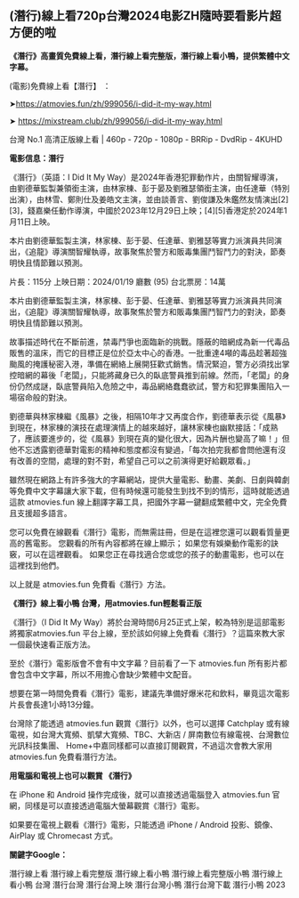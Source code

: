 ## (潛行)線上看720p台灣2024电影ZH隨時要看影片超方便的啦

**《潛行》高畫質免費線上看，潛行線上看完整版，潛行線上看小鴨，提供繁體中文字幕。**

(電影)免費線上看【潛行】 ：

➤https://atmovies.fun/zh/999056/i-did-it-my-way.html

➤ https://mixstream.club/zh/999056/i-did-it-my-way.html

台灣 No.1 高清正版線上看 | 460p - 720p - 1080p - BRRip - DvdRip - 4KUHD

**電影信息：潛行**

《潛行》（英語：I Did It My Way）是2024年香港犯罪動作片，由關智耀導演，由劉德華監製兼領銜主演，由林家棟、彭于晏及劉雅瑟領銜主演，由任達華（特別出演），由林雪、鄭則仕及姜皓文主演，並由談善言、劉俊謙及朱鑑然友情演出[2][3]，錢嘉樂任動作導演，中國於2023年12月29日上映；[4][5]香港定於2024年1月11日上映。

本片由劉德華監製主演，林家棟、彭于晏、任達華、劉雅瑟等實力派演員共同演出，《追龍》導演關智耀執導，故事聚焦於警方和販毒集團鬥智鬥力的對決，節奏明快且情節難以預測。

片長：115分 上映日期：2024/01/19 廳數 (95) 台北票房：14萬

本片由劉德華監製主演，林家棟、彭于晏、任達華、劉雅瑟等實力派演員共同演出，《追龍》導演關智耀執導，故事聚焦於警方和販毒集團鬥智鬥力的對決，節奏明快且情節難以預測。

故事描述時代在不斷前進，禁毒鬥爭也面臨新的挑戰。隱蔽的暗網成為新一代毒品販售的溫床，而它的目標正是位於亞太中心的香港。一批重達4噸的毒品趁著超強颱風的掩護秘密入港，準備在網絡上展開狂歡式銷售。情況緊迫，警方必須找出掌控暗網的幕後「老闆」，只能將藏身已久的臥底警員推到前線。然而，「老闆」的身份仍然成謎，臥底警員陷入危險之中，毒品網絡蠢蠢欲試，警方和犯罪集團陷入一場宿命般的對決。

劉德華與林家棟繼《風暴》之後，相隔10年才又再度合作，劉德華表示從《風暴》到現在，林家棟的演技在處理演情上的越來越好，讓林家棟也幽默接話：「成熟了，應該要進步的，從《風暴》到現在真的變化很大，因為片酬也變高了嘛！」但他不忘透露劉德華對電影的精神和態度都沒有變過，「每次拍完我都會問他還有沒有改善的空間，處理的對不對，希望自己可以之前演得更好給觀眾看。」

雖然現在網路上有許多強大的字幕網站，提供大量電影、動畫、美劇、日劇與韓劇等免費中文字幕讓大家下載，但有時候還可能發生到找不到的情形，這時就能透過這款 atmovies.fun 線上翻譯字幕工具，把國外字幕一鍵翻成繁體中文，完全免費且支援超多語言。

您可以免費在線觀看《潛行》電影，而無需註冊，但是在這裡您還可以觀看質量更高的舊電影。 您觀看的所有內容都將在線上顯示； 如果您有娛樂動作電影的訣竅，可以在這裡觀看。 如果您正在尋找適合您或您的孩子的動畫電影，也可以在這裡找到他們。

以上就是 atmovies.fun 免費看《潛行》方法。

**《潛行》線上看小鴨 台灣，用atmovies.fun輕鬆看正版**

《潛行》（I Did It My Way）將於台灣時間6月25正式上架，較為特別是這部電影將獨家atmovies.fun 平台上線，至於該如何線上免費看《潛行》？這篇來教大家一個最快速看正版方法。

至於《潛行》電影版會不會有中文字幕？目前看了一下 atmovies.fun 所有影片都會包含中文字幕，所以不用擔心會缺少繁體中文配音。

想要在第一時間免費看《潛行》電影，建議先準備好爆米花和飲料，畢竟這次電影片長會長達1小時13分鐘。  

台灣除了能透過 atmovies.fun 觀賞《潛行》以外，也可以選擇 Catchplay 或有線電視，如台灣大寬頻、凱擘大寬頻、TBC、大新店 / 屏南數位有線電視、台灣數位光訊科技集團、 Home+中嘉同樣都可以直接訂閱觀賞，不過這次會教大家用 atmovies.fun 免費看潛行方法。

**用電腦和電視上也可以觀賞 《潛行》**

在 iPhone 和 Android 操作完成後，就可以直接透過電腦登入 atmovies.fun 官網，同樣是可以直接透過電腦大螢幕觀賞《潛行》電影。

如果要在電視上觀看《潛行》電影，只能透過 iPhone / Android 投影、鏡像、AirPlay 或 Chromecast 方式。


**關鍵字Google：**

潛行線上看
潛行線上看完整版
潛行線上看小鴨
潛行線上看完整版小鴨
潛行線上看小鴨 台灣
潛行台灣
潛行台灣上映
潛行台灣小鴨
潛行台灣下載
潛行小鴨 2023
